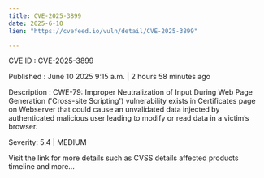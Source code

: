 ```yaml
---
title: CVE-2025-3899
date: 2025-6-10
lien: "https://cvefeed.io/vuln/detail/CVE-2025-3899"

---
```


CVE ID : CVE-2025-3899

Published :  June 10
2025
9:15 a.m. | 2 hours
58 minutes ago

Description : CWE-79: Improper Neutralization of Input During Web Page Generation ('Cross-site Scripting') vulnerability
exists in Certificates page on Webserver that could cause an unvalidated data injected by authenticated
malicious user leading to modify or read data in a victim’s browser.

Severity: 5.4 | MEDIUM

Visit the link for more details
such as CVSS details
affected products
timeline
and more...

